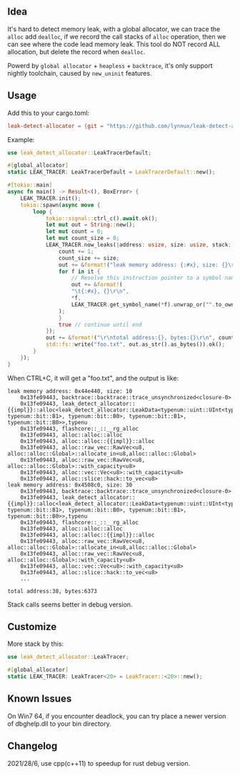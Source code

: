 ## Idea
It's hard to detect memory leak, with a global allocator, we can trace the `alloc` add `dealloc`, if we record the call stacks of `alloc` operation, then we can see where the code lead memory leak. This tool do NOT record ALL allocation, but delete the record when `dealloc`.

Powerd by `global allocator` + `heapless` + `backtrace`, it's only support nightly toolchain, caused by `new_uninit` features.

## Usage
Add this to your cargo.toml:
```toml
leak-detect-allocator = {git = "https://github.com/lynnux/leak-detect-allocator.git"}
```
Example:
```rust
use leak_detect_allocator::LeakTracerDefault;

#[global_allocator]
static LEAK_TRACER: LeakTracerDefault = LeakTracerDefault::new();

#[tokio::main]
async fn main() -> Result<(), BoxError> {
    LEAK_TRACER.init();
    tokio::spawn(async move {
        loop {
            tokio::signal::ctrl_c().await.ok();
            let mut out = String::new();
            let mut count = 0;
            let mut count_size = 0;
            LEAK_TRACER.now_leaks(|address: usize, size: usize, stack: &[usize]| {
                count += 1;
                count_size += size;
                out += &format!("leak memory address: {:#x}, size: {}\r\n", address, size);
                for f in it {
                    // Resolve this instruction pointer to a symbol name
					out += &format!(
					"\t{:#x}, {}\r\n",
					*f,
					LEAK_TRACER.get_symbol_name(*f).unwrap_or("".to_owned())
				);
                }
                true // continue until end
            });
            out += &format!("\r\ntotal address:{}, bytes:{}\r\n", count, count_size);
            std::fs::write("foo.txt", out.as_str().as_bytes()).ok();
        }
    });
}
```
When CTRL+C, it will get a "foo.txt", and the output is like:
```
leak memory address: 0x44e440, size: 10
	0x13fe09443, backtrace::backtrace::trace_unsynchronized<closure-0>
	0x13fe09443, leak_detect_allocator::{{impl}}::alloc<leak_detect_allocator::LeakData<typenum::uint::UInt<typenum::uint::UInt<typenum::uint::UInt<typenum::uint::UInt<typenum::uint::UTerm, typenum::bit::B1>, typenum::bit::B0>, typenum::bit::B1>, typenum::bit::B0>>,typenu
	0x13fe09443, flashcore::_::__rg_alloc
	0x13fe09443, alloc::alloc::alloc
	0x13fe09443, alloc::alloc::{{impl}}::alloc
	0x13fe09443, alloc::raw_vec::RawVec<u8, alloc::alloc::Global>::allocate_in<u8,alloc::alloc::Global>
	0x13fe09443, alloc::raw_vec::RawVec<u8, alloc::alloc::Global>::with_capacity<u8>
	0x13fe09443, alloc::vec::Vec<u8>::with_capacity<u8>
	0x13fe09443, alloc::slice::hack::to_vec<u8>
leak memory address: 0x4508c0, size: 30
	0x13fe09443, backtrace::backtrace::trace_unsynchronized<closure-0>
	0x13fe09443, leak_detect_allocator::{{impl}}::alloc<leak_detect_allocator::LeakData<typenum::uint::UInt<typenum::uint::UInt<typenum::uint::UInt<typenum::uint::UInt<typenum::uint::UTerm, typenum::bit::B1>, typenum::bit::B0>, typenum::bit::B1>, typenum::bit::B0>>,typenu
	0x13fe09443, flashcore::_::__rg_alloc
	0x13fe09443, alloc::alloc::alloc
	0x13fe09443, alloc::alloc::{{impl}}::alloc
	0x13fe09443, alloc::raw_vec::RawVec<u8, alloc::alloc::Global>::allocate_in<u8,alloc::alloc::Global>
	0x13fe09443, alloc::raw_vec::RawVec<u8, alloc::alloc::Global>::with_capacity<u8>
	0x13fe09443, alloc::vec::Vec<u8>::with_capacity<u8>
	0x13fe09443, alloc::slice::hack::to_vec<u8>
	...
	
total address:38, bytes:6373
```
Stack calls seems better in debug version.
## Customize
More stack by this:
```rust
use leak_detect_allocator::LeakTracer;

#[global_allocator]
static LEAK_TRACER: LeakTracer<20> = LeakTracer::<20>::new();
```

## Known Issues
On Win7 64, if you encounter deadlock, you can try place a newer version of dbghelp.dll to your bin directory.

## Changelog
2021/28/6, use cpp(c++11) to speedup for rust debug version.
